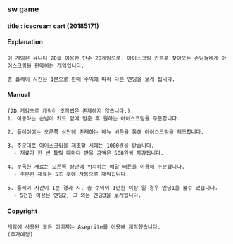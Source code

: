 ### sw game
#### title : icecream cart (20185171)

#### Explanation
```
이 게임은 유니티 2D를 이용한 단순 2D게임으로, 아이스크림 카트로 찾아오는 손님들에게 아이스크림을 판매하는 게임입니다.

총 플레이 시간은 1분으로 판매 수익에 따라 다른 엔딩을 보게 됩니다.
```

#### Manual
```
(2D 게임으로 캐릭터 조작법은 존재하지 않습니다.)
1. 이동하는 손님이 카트 앞에 멈춘 후 원하는 아이스크림을 주문합니다.

2. 플레이어는 오른쪽 상단에 존재하는 메뉴 버튼을 통해 아이스크림을 제조합니다.

3. 주문대로 아이스크림을 제조할 시에는 1000원을 받습니다.
  + 재료가 한 번 틀릴 때마다 받을 금액은 500원씩 차감됩니다.
  
4. 부족한 재료는 오른쪽 상단에 위치하는 배달 버튼을 이용해 주문합니다.
  + 주문한 재료는 5초 후에 자동으로 채워집니다.
  
5. 플레이 시간이 1분 경과 시, 총 수익이 1만원 이상 일 경우 엔딩1을 볼수 있습니다.
  + 5천원 이상은 엔딩2, 그 외는 엔딩3을 보게됩니다.
```

#### Copyright
```
게임에 사용된 모든 이미지는 Aseprite를 이용해 제작했습니다.
(추가예정)
```

